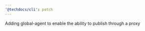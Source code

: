 ```yaml
---
'@techdocs/cli': patch
---
```


Adding global-agent to enable the ability to publish through a proxy